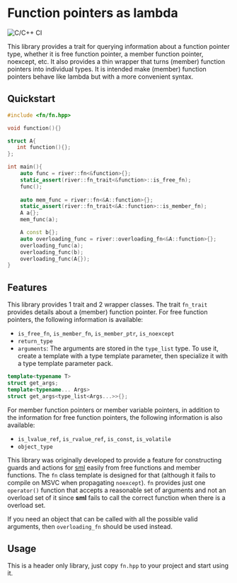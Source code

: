 # Function pointers as lambda
![C/C++ CI](https://github.com/uyha/fn/workflows/C/C++%20CI/badge.svg)

This library provides a trait for querying information about a function pointer type, whether it is free function 
pointer, a member function pointer, noexcept, etc. It also provides a thin wrapper that turns (member) function 
pointers into individual types. It is intended make (member) function pointers behave like lambda but with a more 
convenient syntax.

## Quickstart
```cpp
#include <fn/fn.hpp>

void function(){}

struct A{
   int function(){}; 
};

int main(){
    auto func = river::fn<&function>{};
    static_assert(river::fn_trait<&function>::is_free_fn);
    func();
    
    auto mem_func = river::fn<&A::function>{};
    static_assert(river::fn_trait<&A::function>::is_member_fn);
    A a{};
    mem_func(a);

    A const b{};
    auto overloading_func = river::overloading_fn<&A::function>{};
    overloading_func(a);
    overloading_func(b);
    overloading_func(A{});
}
```

## Features
This library provides 1 trait and 2 wrapper classes. The trait `fn_trait` provides details about a (member) function 
pointer. For free function pointers, the following information is available:
- `is_free_fn`, `is_member_fn`, `is_member_ptr`, `is_noexcept`
- `return_type`
- `arguments`: The arguments are stored in the `type_list` type. To use it, create a template with a type template 
parameter, then specialize it with a type template parameter pack. 
```cpp
template<typename T>
struct get_args;
template<typename... Args>
struct get_args<type_list<Args...>>{};
```
For member function pointers or member variable pointers, in addition to the information for free function pointers, 
the following information is also available:
- `is_lvalue_ref`, `is_rvalue_ref`, `is_const`, `is_volatile`
- `object_type`

This library was originally developed to provide a feature for constructing guards and actions for [sml][sml] easily 
from free functions and member functions. The `fn` class template is designed for that (although it fails to compile 
on MSVC when propagating `noexcept`). `fn` provides just one `operator()` function that accepts a reasonable set of 
arguments and not an overload set of it since **sml** fails to call the correct function when there is a overload set.

If you need an object that can be called with all the possible valid arguments, then `overloading_fn` should be used 
instead.

## Usage
This is a header only library, just copy `fn.hpp` to your project and start using it.

[sml]: https://github.com/boost-ext/sml